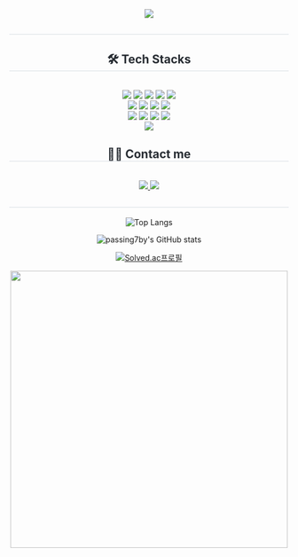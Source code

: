 <!--
**passing7by/passing7by** is a ✨ _special_ ✨ repository because its `README.md` (this file) appears on your GitHub profile.

Here are some ideas to get you started:

- 🔭 I’m currently working on ...
- 🌱 I’m currently learning ...
- 👯 I’m looking to collaborate on ...
- 🤔 I’m looking for help with ...
- 💬 Ask me about ...
- 📫 How to reach me: ...
- 😄 Pronouns: ...
- ⚡ Fun fact: ...
-->

<!-- 방문자 수 -->
<!-- hits 사이트 안 열림 -->
<!-- <a href="https://hits.seeyoufarm.com"><img src="https://hits.seeyoufarm.com/api/count/incr/badge.svg?url=https%3A%2F%2Fgithub.com%2Fgjbae1212%2Fpassing7by"/></a> -->

<!-- 내용 -->
<div align= "center">
<!-- 헤더 -->
<img src="https://capsule-render.vercel.app/api?type=waving&color=0:b4f4f9,100:8fbaff&height=240&text=Jinam%20Kim%20🚀&animation=blink&fontColor=ffffff&fontSize=70" />
<h2 style="border-bottom: 1px solid #d8dee4; color: #282d33;"></h2>  
<div style="font-weight: 700; font-size: 15px; text-align: center; color: #282d33;"></div> 

<!-- SKILLS -->
<div>
  <h2 style="border-bottom: 1px solid #d8dee4; color: #282d33;">🛠️ Tech Stacks</h2>
  <br> 
  <div style="margin: 0 auto; text-align: center;">
    <img src="https://img.shields.io/badge/Spring Boot-6DB33F?style=for-the-badge&logo=SpringBoot&logoColor=white">
    <img src="https://img.shields.io/badge/Spring-6DB33F?style=for-the-badge&logo=Spring&logoColor=white">
    <img src="https://img.shields.io/badge/MySQL-4479A1?style=for-the-badge&logo=MySQL&logoColor=white">
    <img src="https://img.shields.io/badge/React-61DAFB?style=for-the-badge&logo=React&logoColor=white">
    <img src="https://img.shields.io/badge/jQuery-0769AD?style=for-the-badge&logo=jQuery&logoColor=white">
    <br/>
    <img src="https://img.shields.io/badge/Java-007396?style=for-the-badge&logo=Java&logoColor=white">
    <img src="https://img.shields.io/badge/Javascript-F7DF1E?style=for-the-badge&logo=Javascript&logoColor=white">
    <img src="https://img.shields.io/badge/CSS3-1572B6?style=for-the-badge&logo=CSS3&logoColor=white">
    <img src="https://img.shields.io/badge/HTML5-E34F26?style=for-the-badge&logo=HTML5&logoColor=white">
    <br/>
    <img src="https://img.shields.io/badge/Github-181717?style=for-the-badge&logo=Github&logoColor=white">
    <img src="https://img.shields.io/badge/Git-F05032?style=for-the-badge&logo=Git&logoColor=white">
    <img src="https://img.shields.io/badge/Notion-000000?style=for-the-badge&logo=Notion&logoColor=white">
    <img src="https://img.shields.io/badge/Slack-4A154B?style=for-the-badge&logo=Slack&logoColor=white">
    <br/>
    <img src="https://img.shields.io/badge/Amazon AWS-232F3E?style=for-the-badge&logo=AmazonAWS&logoColor=white"> 
  </div>
</div>

<!-- CONTACT -->
<div>
  <h2 style="border-bottom: 1px solid #d8dee4; color: #282d33;">🧑‍💻 Contact me</h2>
  <br> 
    <a href=https://velog.io/@passing7by/posts>
      <img src="https://img.shields.io/badge/Velog-20C997?style=for-the-badge&logo=Velog&logoColor=white&link=https://velog.io/@passing7by/posts">
    </a>
    <a href=mailto:jinam0717@gmail.com>
      <img src="https://img.shields.io/badge/Gmail-EA4335?style=for-the-badge&logo=Gmail&logoColor=white&link=mailto:mailto:jinam0717@gmail.com">
    </a>
</div>

<!-- STATS -->
<h2 style="border-bottom: 1px solid #d8dee4; color: #282d33;"></h2>  

<!-- 사용한 언어 순위 카드 -->
![Top Langs](https://github-readme-stats.vercel.app/api/top-langs/?username=passing7by&layout=compact&theme=dracula)

<!-- GitHub Stats Card -->
![passing7by's GitHub stats](https://github-readme-stats.vercel.app/api?username=passing7by&show_icons=true&theme=dracula)

<!-- solved.ac 프로필 -->
[![Solved.ac프로필](http://mazassumnida.wtf/api/v2/generate_badge?boj=jinam0717)](https://solved.ac/jinam0717)

<!-- gitanimals -->
<a href="https://github.com/devxb/gitanimals">
  <img src="https://render.gitanimals.org/farms/passing7by" width="500"/>
</a>
</div>
